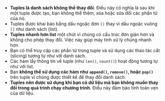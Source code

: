 *   **Tuples là danh sách không thể thay đổi**. Điều này có nghĩa là sau khi một tuple được tạo, bạn không thể thêm, xóa hoặc sửa đổi các phần tử của nó.
*   Tuples được khai báo bằng dấu ngoặc đơn `()` thay vì dấu ngoặc vuông `[]` như danh sách (list).
*   **Tuples nhanh hơn list** một chút vì chúng có cấu trúc đơn giản hơn và không cho phép thay đổi. Việc này giúp máy tính xử lý chúng nhanh hơn.
*   Bạn có thể truy cập các phần tử trong tuple và sử dụng các thao tác cắt (slicing) tương tự như với danh sách.
*   Các hàm lấy thông tin về tuple (như `len()`, `count()`) hoạt động tương tự như với list.
*   Bạn **không thể sử dụng các hàm như `append()`, `remove()`, hoặc `pop()`** trên tuple vì chúng được thiết kế để thay đổi danh sách.
*   **Tuples nên được sử dụng khi bạn có dữ liệu mà bạn không muốn thay đổi trong quá trình chạy chương trình**. Điều này đảm bảo tính toàn vẹn của dữ liệu.
